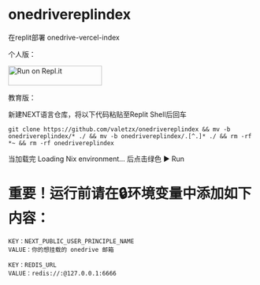 # onedrivereplindex
在replit部署 onedrive-vercel-index 

个人版：

<a href="https://repl.it/github/valetzx/onedrivereplindex">
  <img alt="Run on Repl.it" src="https://repl.it/badge/github/valetzx/onedrivereplindex" style="height: 40px; width: 190px;" />
</a>

教育版：

新建NEXT语言仓库，将以下代码粘贴至Replit Shell后回车

`git clone https://github.com/valetzx/onedrivereplindex && mv -b onedrivereplindex/* ./ && mv -b onedrivereplindex/.[^.]* ./ && rm -rf *~ && rm -rf onedrivereplindex`

当加载完 Loading Nix environment... 后点击绿色 ▶ Run


# 重要！运行前请在🔒环境变量中添加如下内容：

```
KEY：NEXT_PUBLIC_USER_PRINCIPLE_NAME
VALUE：你的想挂载的 onedrive 邮箱
```

```
KEY：REDIS_URL
VALUE：redis://:@127.0.0.1:6666
```
